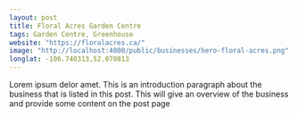 ```yaml
---
layout: post
title: Floral Acres Garden Centre
tags: Garden Centre, Greenhouse
website: "https://floralacres.ca/"
image: "http://localhost:4000/public/businesses/hero-floral-acres.png"
longlat: -106.740313,52.070813
---
```

Lorem ipsum delor amet. This is an introduction paragraph about the business that is listed in this post. This will give an overview of the business and provide some content on the post page
